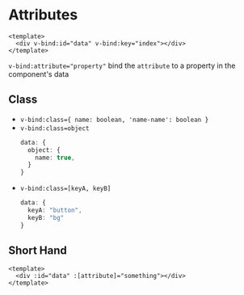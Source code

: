 # Attributes

```vue
<template>
  <div v-bind:id="data" v-bind:key="index"></div>
</template>
```

`v-bind:attribute="property"` bind the `attribute` to a property in the
component's data

## Class

- `v-bind:class={ name: boolean, 'name-name': boolean }`
- `v-bind:class=object`
  ```ts
  data: {
    object: {
      name: true,
    }
  }
  ```
- `v-bind:class=[keyA, keyB]`
  ```ts
  data: {
    keyA: "button",
    keyB: "bg"
  }
  ```

## Short Hand

```vue
<template>
  <div :id="data" :[attribute]="something"></div>
</template>
```
